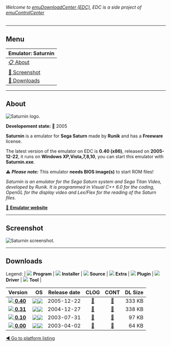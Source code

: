 ###### Welcome to [emuDownloadCenter (EDC)](https://github.com/PhoenixInteractiveNL/emuDownloadCenter/wiki/), EDC is a side project of [emuControlCenter](https://github.com/PhoenixInteractiveNL/emuControlCenter/wiki/)
***
## Menu
| **Emulator: Saturnin** |
|:---------|
| [:clipboard: About](#about) |
| [:sunrise: Screenshot](#screenshot) |
| [:floppy_disk: Downloads](#downloads) |
***
## About
![](https://github.com/PhoenixInteractiveNL/emuDownloadCenter/wiki/images_emulator/saturnin_logo_200.jpg "Saturnin logo.")

**Developement state:** :red_circle: 2005

**Saturnin** is a emulator for **Sega Saturn** made by **Runik** and has a **Freeware** license.

The latest version of the emulator on EDC is **0.40 (x86)**, released on **2005-12-22**, it runs on **Windows XP,Vista,7,8,10**, you can start this emulator with **Saturnin.exe**.

:warning: _**Please note:**_ This emulator **needs BIOS image(s)** to start ROM files!

_Saturnin is an emulator for the Sega Saturn system and Sega Titan Video, developed by Runik. It is programmed in Visual C++ 6.0 for the coding, OpenGL for the display video and Lex/Flex for the reading of the Saturn files._

[:link: **Emulator website**](http://saturnin.consollection.com/)
***
## Screenshot
![](https://raw.githubusercontent.com/PhoenixInteractiveNL/emuDownloadCenter/master/hooks/saturnin/emulator_screen_01.jpg "Saturnin screenshot.")
***
## Downloads
Legend: | 
![](https://raw.githubusercontent.com/wiki/PhoenixInteractiveNL/emuDownloadCenter/images_misc/icon_program_24.png) **Program** | 
![](https://raw.githubusercontent.com/wiki/PhoenixInteractiveNL/emuDownloadCenter/images_misc/icon_installer_24.png) **Installer** | 
![](https://raw.githubusercontent.com/wiki/PhoenixInteractiveNL/emuDownloadCenter/images_misc/icon_source_code_24.png) **Source** | 
![](https://raw.githubusercontent.com/wiki/PhoenixInteractiveNL/emuDownloadCenter/images_misc/icon_extra_24.png) **Extra** | 
![](https://raw.githubusercontent.com/wiki/PhoenixInteractiveNL/emuDownloadCenter/images_misc/icon_plugin_24.png) **Plugin** | 
![](https://raw.githubusercontent.com/wiki/PhoenixInteractiveNL/emuDownloadCenter/images_misc/icon_driver_24.png) **Driver** | 
![](https://raw.githubusercontent.com/wiki/PhoenixInteractiveNL/emuDownloadCenter/images_misc/icon_tool_24.png) **Tool** | 
 
| Version | OS | Release date | CLOG | CONT | DL Size |
|:--------|---:|:------------:|:----:|:----:|--------:|
| [![](https://raw.githubusercontent.com/wiki/PhoenixInteractiveNL/emuDownloadCenter/images_misc/icon_program_24.png) **0.40**](https://github.com/PhoenixInteractiveNL/edc-repo0005/raw/master/saturnin/0.40.7z) | ![](https://raw.githubusercontent.com/wiki/PhoenixInteractiveNL/emuDownloadCenter/images_misc/logo_windows_24.png)![](https://raw.githubusercontent.com/wiki/PhoenixInteractiveNL/emuDownloadCenter/images_misc/icon_32-bit_24.png) | 2005-12-22 | [:page_facing_up:](https://github.com/PhoenixInteractiveNL/edc-repo0005/blob/master/saturnin/0.40_changelog.txt) | [:mag_right:](https://github.com/PhoenixInteractiveNL/edc-repo0005/blob/master/saturnin/0.40_contents.txt) | 333 KB |
| [![](https://raw.githubusercontent.com/wiki/PhoenixInteractiveNL/emuDownloadCenter/images_misc/icon_program_24.png) **0.31**](https://github.com/PhoenixInteractiveNL/edc-repo0005/raw/master/saturnin/0.31.7z) | ![](https://raw.githubusercontent.com/wiki/PhoenixInteractiveNL/emuDownloadCenter/images_misc/logo_windows_24.png)![](https://raw.githubusercontent.com/wiki/PhoenixInteractiveNL/emuDownloadCenter/images_misc/icon_32-bit_24.png) | 2004-12-27 | [:page_facing_up:](https://github.com/PhoenixInteractiveNL/edc-repo0005/blob/master/saturnin/0.31_changelog.txt) | [:mag_right:](https://github.com/PhoenixInteractiveNL/edc-repo0005/blob/master/saturnin/0.31_contents.txt) | 338 KB |
| [![](https://raw.githubusercontent.com/wiki/PhoenixInteractiveNL/emuDownloadCenter/images_misc/icon_program_24.png) **0.10**](https://github.com/PhoenixInteractiveNL/edc-repo0005/raw/master/saturnin/0.10.7z) | ![](https://raw.githubusercontent.com/wiki/PhoenixInteractiveNL/emuDownloadCenter/images_misc/logo_windows_24.png)![](https://raw.githubusercontent.com/wiki/PhoenixInteractiveNL/emuDownloadCenter/images_misc/icon_32-bit_24.png) | 2003-07-31 | [:page_facing_up:](https://github.com/PhoenixInteractiveNL/edc-repo0005/blob/master/saturnin/0.10_changelog.txt) | [:mag_right:](https://github.com/PhoenixInteractiveNL/edc-repo0005/blob/master/saturnin/0.10_contents.txt) | 97 KB |
| [![](https://raw.githubusercontent.com/wiki/PhoenixInteractiveNL/emuDownloadCenter/images_misc/icon_program_24.png) **0.00**](https://github.com/PhoenixInteractiveNL/edc-repo0005/raw/master/saturnin/0.00.7z) | ![](https://raw.githubusercontent.com/wiki/PhoenixInteractiveNL/emuDownloadCenter/images_misc/logo_windows_24.png)![](https://raw.githubusercontent.com/wiki/PhoenixInteractiveNL/emuDownloadCenter/images_misc/icon_32-bit_24.png) | 2003-04-02 | [:page_facing_up:](https://github.com/PhoenixInteractiveNL/edc-repo0005/blob/master/saturnin/0.00_changelog.txt) | [:mag_right:](https://github.com/PhoenixInteractiveNL/edc-repo0005/blob/master/saturnin/0.00_contents.txt) | 64 KB |

[:arrow_backward: Go to platform listing](https://github.com/PhoenixInteractiveNL/emuDownloadCenter/wiki/EDC-Platform-List)
